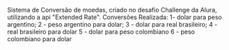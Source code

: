 Sistema de Conversão de moedas, criado no desafio Challenge da Alura, utilizando a api "Extended Rate".
Conversões Realizada:
1- dolar para peso argentino;
2 - peso argentino para dolar;
3 - dolar para real brasileiro;
4 - real brasileiro para dolar
5 - dolar para peso colombiano
6 - peso colombiano para dolar
